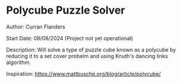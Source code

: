 # Polycube Puzzle Solver
Author: Curran Flanders

Start Date: 08/08/2024 (Project not yet operational)

Description: Will solve a type of puzzle cube known as a polycube by reducing it to a set cover probelm and using Knuth's dancing links algorithm. 

Inspiration: https://www.mattbusche.org/blog/article/polycube/
